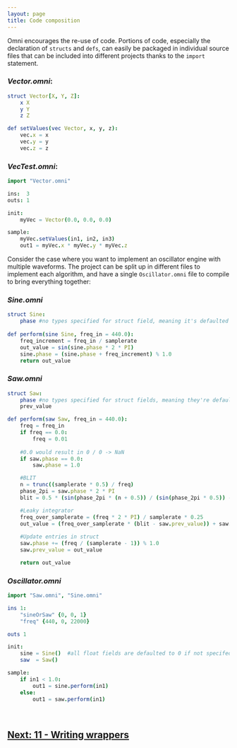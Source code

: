 ```yaml
---
layout: page
title: Code composition
---
```


Omni encourages the re-use of code. Portions of code, especially the declaration of `structs` and `defs`, can easily be packaged in individual source files that can be included into different projects thanks to the `import` statement.

### *Vector.omni*:
```nim
struct Vector[X, Y, Z]:
    x X
    y Y
    z Z

def setValues(vec Vector, x, y, z):
    vec.x = x
    vec.y = y
    vec.z = z
```

### *VecTest.omni*:
```nim
import "Vector.omni"

ins:  3
outs: 1

init:
    myVec = Vector(0.0, 0.0, 0.0)

sample:
    myVec.setValues(in1, in2, in3)
    out1 = myVec.x * myVec.y * myVec.z
```

Consider the case where you want to implement an oscillator engine with multiple waveforms. The project can be split up in different files to implement each algorithm, and have a single `Oscillator.omni` file to compile to bring everything together:

### *Sine.omni*

```nim
struct Sine:
    phase #no types specified for struct field, meaning it's defaulted to be `float`
    
def perform(sine Sine, freq_in = 440.0):
    freq_increment = freq_in / samplerate
    out_value = sin(sine.phase * 2 * PI)
    sine.phase = (sine.phase + freq_increment) % 1.0
    return out_value
```

### *Saw.omni*

```nim
struct Saw:
    phase #no types specified for struct fields, meaning they're defaulted to be `float`
    prev_value

def perform(saw Saw, freq_in = 440.0):
    freq = freq_in
    if freq == 0.0:
        freq = 0.01
    
    #0.0 would result in 0 / 0 -> NaN
    if saw.phase == 0.0:
        saw.phase = 1.0

    #BLIT
    n = trunc((samplerate * 0.5) / freq)
    phase_2pi = saw.phase * 2 * PI
    blit = 0.5 * (sin(phase_2pi * (n + 0.5)) / (sin(phase_2pi * 0.5)) - 1.0)

    #Leaky integrator
    freq_over_samplerate = (freq * 2 * PI) / samplerate * 0.25
    out_value = (freq_over_samplerate * (blit - saw.prev_value)) + saw.prev_value
    
    #Update entries in struct
    saw.phase += (freq / (samplerate - 1)) % 1.0
    saw.prev_value = out_value

    return out_value
```

### *Oscillator.omni*

```nim
import "Saw.omni", "Sine.omni"

ins 1:
    "sineOrSaw" {0, 0, 1}
    "freq" {440, 0, 22000}

outs 1

init:
    sine = Sine()  #all float fields are defaulted to 0 if not specifed otherwise
    saw  = Saw()

sample:
    if in1 < 1.0:
        out1 = sine.perform(in1)
    else:
        out1 = saw.perform(in1)
```

<br>

## [Next: 11 - Writing wrappers](11_writing_wrappers.md)